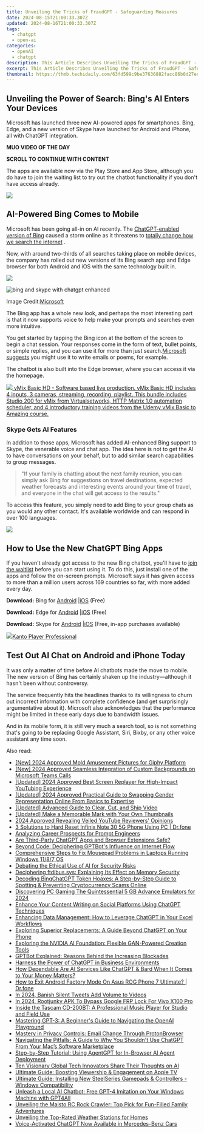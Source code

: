 ```yaml
---
title: Unveiling the Tricks of FraudGPT - Safeguarding Measures
date: 2024-08-15T21:00:33.307Z
updated: 2024-08-16T21:00:33.307Z
tags:
  - chatgpt
  - open-ai
categories:
  - openAI
  - chatgpt
description: This Article Describes Unveiling the Tricks of FraudGPT - Safeguarding Measures
excerpt: This Article Describes Unveiling the Tricks of FraudGPT - Safeguarding Measures
thumbnail: https://thmb.techidaily.com/63fd599c9be37636882facc86b0d27ee700429a93697161a134c6af27a69e27e.jpg
---
```


## Unveiling the Power of Search: Bing's AI Enters Your Devices

 Microsoft has launched three new AI-powered apps for smartphones. Bing, Edge, and a new version of Skype have launched for Android and iPhone, all with ChatGPT integration.

 **MUO VIDEO OF THE DAY**

 **SCROLL TO CONTINUE WITH CONTENT**

 The apps are available now via the Play Store and App Store, although you do have to join the waiting list to try out the chatbot functionality if you don't have access already.

<!-- affiliate ads begin -->
<a href="https://secure.2checkout.com/order/checkout.php?PRODS=32667153&QTY=1&AFFILIATE=108875&CART=1"><img src="https://www.coolmuster.com/uploads/image/20201228/feature02.png" border="0"></a>
<!-- affiliate ads end -->
## AI-Powered Bing Comes to Mobile

 Microsoft has been going all-in on AI recently. The [ChatGPT-enabled version of Bing](https://www.makeuseof.com/microsoft-bing-gets-chatgpt-ai/) caused a storm online as it threatens to [totally change how we search the internet](https://www.makeuseof.com/is-chatgpt-search-engine-threat/) .

 Now, with around two-thirds of all searches taking place on mobile devices, the company has rolled out new versions of its Bing search app and Edge browser for both Android and iOS with the same technology built in.

<!-- affiliate ads begin -->
<a href="https://store.bitdefender.com/affiliate.php?ACCOUNT=BITLATIN&AFFILIATE=108875&PATH=http%3A%2F%2Fwww.bitdefender.com%2Fbusiness%3FAFFILIATE%3D108875%26RESOURCE%3D30%2525%2BOff%2Ball%2BGravityZone%2BProducts"><img src="https://www.bitdefender.com/content/dam/bitdefender/business/campaign/1200X628.png" border="0"></a>
<!-- affiliate ads end -->
![bing and skype with chatgpt enhanced](https://static1.makeuseofimages.com/wordpress/wp-content/uploads/2023/02/bing-and-skype-with-chatgpt-enhanced.jpg)

 Image Credit:[Microsoft](https://blogs.microsoft.com/blog/2023/02/22/the-new-bing-preview-experience-arrives-on-bing-and-edge-mobile-apps-introducing-bing-now-in-skype/)

 The Bing app has a whole new look, and perhaps the most interesting part is that it now supports voice to help make your prompts and searches even more intuitive.

 You get started by tapping the Bing icon at the bottom of the screen to begin a chat session. Your responses come in the form of text, bullet points, or simple replies, and you can use it for more than just search.[Microsoft suggests](https://blogs.microsoft.com/blog/2023/02/22/the-new-bing-preview-experience-arrives-on-bing-and-edge-mobile-apps-introducing-bing-now-in-skype/) you might use it to write emails or poems, for example.

 The chatbot is also built into the Edge browser, where you can access it via the homepage.

<!-- affiliate ads begin -->
<a href="https://secure.2checkout.com/order/checkout.php?PRODS=4718728&QTY=1&AFFILIATE=108875&CART=1"> <img src="https://secure.avangate.com/images/merchant/ce9a6fb2becc2d235e62b125e9260102/products/vMixCallScreenshot1-large.jpg" border="0"> vMix Basic HD - Software based live production. vMix Basic HD includes 4 inputs, 3 cameras, streaming, recording, playlist. 
This bundle includes Studio 200 for vMix from Virtualsetworks, HTTP Matrix 1.0 automation scheduler, and 4 introductory training videos from the Udemy vMix Basic to Amazing course. </a>
<!-- affiliate ads end -->
### Skype Gets AI Features

 In addition to those apps, Microsoft has added AI-enhanced Bing support to Skype, the venerable voice and chat app. The idea here is not to get the AI to have conversations on your behalf, but to add similar search capabilities to group messages.

> "If your family is chatting about the next family reunion, you can simply ask Bing for suggestions on travel destinations, expected weather forecasts and interesting events around your time of travel, and everyone in the chat will get access to the results."

 To access this feature, you simply need to add Bing to your group chats as you would any other contact. It's available worldwide and can respond in over 100 languages.

<!-- affiliate ads begin -->
<a href="https://store.nero.com/order/checkout.php?PRODS=42570605&QTY=1&AFFILIATE=108875&CART=1"><img src="http://cdnwww.nero.com/nero-com-wAssets/img/banners/2023/usbXcopy/Nero_USB_x_copy_Screen_2.png" border="0"></a>
<!-- affiliate ads end -->
## How to Use the New ChatGPT Bing Apps

 If you haven't already got access to the new Bing chatbot, you'll have to [join the waitlist](https://www.makeuseof.com/try-bing-ai-powered-search-engine/) before you can start using it. To do this, just install one of the apps and follow the on-screen prompts. Microsoft says it has given access to more than a million users across 169 countries so far, with more added every day.

**Download:** Bing for [Android](https://www.anrdoezrs.net/links/7251228/type/dlg/sid/UUmuoUeUpU2022079/https://play.google.com/store/apps/details?id=com.microsoft.bing) |[iOS](https://apps.apple.com/us/app/microsoft-bing-search/id345323231) (Free)

**Download:** Edge for [Android](https://www.anrdoezrs.net/links/7251228/type/dlg/sid/UUmuoUeUpU2022079/https://play.google.com/store/apps/details?id=com.microsoft.emmx) |[iOS](https://apps.apple.com/us/app/microsoft-edge-web-browser/id1288723196) (Free)

**Download:** Skype for [Android](https://www.anrdoezrs.net/links/7251228/type/dlg/sid/UUmuoUeUpU2022079/https://play.google.com/store/apps/details?id=com.skype.raider) |[iOS](https://apps.apple.com/us/app/skype/id304878510) (Free, in-app purchases available)

<!-- affiliate ads begin -->
<a href="https://secure.2checkout.com/order/checkout.php?PRODS=4742929&QTY=1&AFFILIATE=108875&CART=1"><img src="https://secure.avangate.com/images/merchant/e09fdffe648a30658a9657bbed7b2388/products/boxshot(2).png" border="0">Kanto Player Professional</a>
<!-- affiliate ads end -->
## Test Out AI Chat on Android and iPhone Today

 It was only a matter of time before AI chatbots made the move to mobile. The new version of Bing has certainly shaken up the industry—although it hasn't been without controversy.

 The service frequently hits the headlines thanks to its willingness to churn out incorrect information with complete confidence (and get surprisingly argumentative about it). Microsoft also acknowledges that the performance might be limited in these early days due to bandwidth issues.

 And in its mobile form, it is still very much a search tool, so is not something that's going to be replacing Google Assistant, Siri, Bixby, or any other voice assistant any time soon.

<ins class="adsbygoogle"
     style="display:block"
     data-ad-format="autorelaxed"
     data-ad-client="ca-pub-7571918770474297"
     data-ad-slot="1223367746"></ins>



<ins class="adsbygoogle"
     style="display:block"
     data-ad-client="ca-pub-7571918770474297"
     data-ad-slot="8358498916"
     data-ad-format="auto"
     data-full-width-responsive="true"></ins>

<span class="atpl-alsoreadstyle">Also read:</span>
<div><ul>
<li><a href="https://fox-helps.techidaily.com/new-2024-approved-mold-amusement-pictures-for-giphy-platform/"><u>[New] 2024 Approved  Mold Amusement Pictures for Giphy Platform</u></a></li>
<li><a href="https://visual-screen-recording.techidaily.com/new-2024-approved-seamless-integration-of-custom-backgrounds-on-microsoft-teams-calls/"><u>[New] 2024 Approved  Seamless Integration of Custom Backgrounds on Microsoft Teams Calls</u></a></li>
<li><a href="https://facebook-video-footage.techidaily.com/updated-2024-approved-best-screen-replayer-for-high-impact-youtubing-experience/"><u>[Updated] 2024 Approved  Best Screen Replayer for High-Impact YouTubing Experience</u></a></li>
<li><a href="https://instagram-video-files.techidaily.com/updated-2024-approved-practical-guide-to-swapping-gender-representation-online-from-basics-to-expertise/"><u>[Updated] 2024 Approved  Practical Guide to Swapping Gender Representation Online  From Basics to Expertise</u></a></li>
<li><a href="https://visual-screen-recording.techidaily.com/updated-advanced-guide-to-clear-cut-and-ship-video/"><u>[Updated] Advanced Guide to Clear, Cut, and Ship Video</u></a></li>
<li><a href="https://facebook-video-footage.techidaily.com/updated-make-a-memorable-mark-with-your-own-thumbnails/"><u>[Updated] Make a Memorable Mark with Your Own Thumbnails</u></a></li>
<li><a href="https://article-posts.techidaily.com/2024-approved-revealing-veiled-youtube-reviewers-opinions/"><u>2024 Approved  Revealing Veiled YouTube Reviewers' Opinions</u></a></li>
<li><a href="https://phone-solutions.techidaily.com/3-solutions-to-hard-reset-infinix-note-30-5g-phone-using-pc-drfone-by-drfone-reset-android-reset-android/"><u>3 Solutions to Hard Reset Infinix Note 30 5G Phone Using PC | Dr.fone</u></a></li>
<li><a href="https://tech-hub.techidaily.com/analyzing-career-prospects-for-prompt-engineers/"><u>Analyzing Career Prospects for Prompt Engineers</u></a></li>
<li><a href="https://tech-hub.techidaily.com/are-third-party-chatgpt-apps-and-browser-extensions-safe/"><u>Are Third-Party ChatGPT Apps and Browser Extensions Safe?</u></a></li>
<li><a href="https://tech-hub.techidaily.com/beyond-code-deciphering-gptbots-influence-on-internet-flow/"><u>Beyond Code: Deciphering GPTBot's Influence on Internet Flow</u></a></li>
<li><a href="https://win-howtos.techidaily.com/comprehensive-steps-to-fix-mousepad-problems-in-laptops-running-windows-1187-os/"><u>Comprehensive Steps to Fix Mousepad Problems in Laptops Running Windows 11/8/7 OS</u></a></li>
<li><a href="https://tech-hub.techidaily.com/debating-the-ethical-use-of-ai-for-security-risks/"><u>Debating the Ethical Use of AI for Security Risks</u></a></li>
<li><a href="https://windows11.techidaily.com/deciphering-ftdibussys-explaining-its-effect-on-memory-security/"><u>Deciphering ftdibus.sys: Explaining Its Effect on Memory Security</u></a></li>
<li><a href="https://tech-hub.techidaily.com/decoding-bingchatgpt-token-hoaxes-a-step-by-step-guide-to-spotting-and-preventing-cryptocurrency-scams-online/"><u>Decoding BingChatGPT Token Hoaxes: A Step-by-Step Guide to Spotting & Preventing Cryptocurrency Scams Online</u></a></li>
<li><a href="https://video-capture.techidaily.com/discovering-pc-gaming-the-quintessential-5-gb-advance-emulators-for-2024/"><u>Discovering PC Gaming  The Quintessential 5 GB Advance Emulators for 2024</u></a></li>
<li><a href="https://tech-hub.techidaily.com/enhance-your-content-writing-on-social-platforms-using-chatgpt-techniques/"><u>Enhance Your Content Writing on Social Platforms Using ChatGPT Techniques</u></a></li>
<li><a href="https://tech-hub.techidaily.com/enhancing-data-management-how-to-leverage-chatgpt-in-your-excel-workflows/"><u>Enhancing Data Management: How to Leverage ChatGPT in Your Excel Workflows</u></a></li>
<li><a href="https://tech-hub.techidaily.com/exploring-superior-replacements-a-guide-beyond-chatgpt-on-your-phone/"><u>Exploring Superior Replacements: A Guide Beyond ChatGPT on Your Phone</u></a></li>
<li><a href="https://tech-hub.techidaily.com/exploring-the-nvidia-ai-foundation-flexible-gan-powered-creation-tools/"><u>Exploring the NVIDIA AI Foundation: Flexible GAN-Powered Creation Tools</u></a></li>
<li><a href="https://tech-hub.techidaily.com/gptbot-explained-reasons-behind-the-increasing-blockades/"><u>GPTBot Explained: Reasons Behind the Increasing Blockades</u></a></li>
<li><a href="https://tech-hub.techidaily.com/harness-the-power-of-chatgpt-in-business-environments/"><u>Harness the Power of ChatGPT in Business Environments</u></a></li>
<li><a href="https://tech-hub.techidaily.com/how-dependable-are-ai-services-like-chatgpt-and-bard-when-it-comes-to-your-money-matters/"><u>How Dependable Are AI Services Like ChatGPT & Bard When It Comes to Your Money Matters?</u></a></li>
<li><a href="https://change-location.techidaily.com/how-to-exit-android-factory-mode-on-asus-rog-phone-7-ultimate-drfone-by-drfone-fix-android-problems-fix-android-problems/"><u>How to Exit Android Factory Mode On Asus ROG Phone 7 Ultimate? | Dr.fone</u></a></li>
<li><a href="https://twitter-videos.techidaily.com/in-2024-banish-silent-tweets-add-volume-to-videos/"><u>In 2024, Banish Silent Tweets  Add Volume to Videos</u></a></li>
<li><a href="https://android-unlock.techidaily.com/in-2024-rootjunky-apk-to-bypass-google-frp-lock-for-vivo-x100-pro-by-drfone-android/"><u>In 2024, Rootjunky APK To Bypass Google FRP Lock For Vivo X100 Pro</u></a></li>
<li><a href="https://buynow-info.techidaily.com/inside-the-tascam-cd-200bt-a-professional-music-player-for-studio-and-field-use/"><u>Inside the Tascam CD-200BT: A Professional Music Player for Studio and Field Use</u></a></li>
<li><a href="https://tech-hub.techidaily.com/mastering-gpt-3-a-beginners-guide-to-navigating-the-openai-playground/"><u>Mastering GPT-3: A Beginner's Guide to Navigating the OpenAI Playground</u></a></li>
<li><a href="https://tech-hub.techidaily.com/mastery-in-privacy-controls-email-change-through-protonbrowser/"><u>Mastery in Privacy Controls: Email Change Through ProtonBrowser</u></a></li>
<li><a href="https://tech-hub.techidaily.com/navigating-the-pitfalls-a-guide-to-why-you-shouldnt-use-chatgpt-from-your-macs-software-marketplace/"><u>Navigating the Pitfalls: A Guide to Why You Shouldn't Use ChatGPT From Your Mac’s Software Marketplace</u></a></li>
<li><a href="https://tech-hub.techidaily.com/step-by-step-tutorial-using-agentgpt-for-in-browser-ai-agent-deployment/"><u>Step-by-Step Tutorial: Using AgentGPT for In-Browser AI Agent Deployment</u></a></li>
<li><a href="https://tech-hub.techidaily.com/ten-visionary-global-tech-innovators-share-their-thoughts-on-ai/"><u>Ten Visionary Global Tech Innovators Share Their Thoughts on AI</u></a></li>
<li><a href="https://tech-renaissance.techidaily.com/ultimate-guide-boosting-viewership-and-engagement-on-apple-tv/"><u>Ultimate Guide: Boosting Viewership & Engagement on Apple TV</u></a></li>
<li><a href="https://hardware-updates.techidaily.com/ultimate-guide-installing-new-steelseries-gamepads-and-controllers-windows-compatibility/"><u>Ultimate Guide: Installing New SteelSeries Gamepads & Controllers - Windows Compatibility</u></a></li>
<li><a href="https://tech-hub.techidaily.com/unleash-a-local-ai-chatbot-free-gpt-4-imitation-on-your-windows-machine-with-gpt4all/"><u>Unleash a Local AI Chatbot: Free GPT-4 Imitation on Your Windows Machine with GPT4All</u></a></li>
<li><a href="https://buynow-help.techidaily.com/unveiling-the-maisto-rc-rock-crawler-top-pick-for-fun-filled-family-adventures/"><u>Unveiling the Maisto RC Rock Crawler: Top Pick for Fun-Filled Family Adventures</u></a></li>
<li><a href="https://buynow-help.techidaily.com/unveiling-the-top-rated-weather-stations-for-homes/"><u>Unveiling the Top-Rated Weather Stations for Homes</u></a></li>
<li><a href="https://tech-hub.techidaily.com/voice-activated-chatgpt-now-available-in-mercedes-benz-cars/"><u>Voice-Activated ChatGPT Now Available in Mercedes-Benz Cars</u></a></li>
</ul></div>
